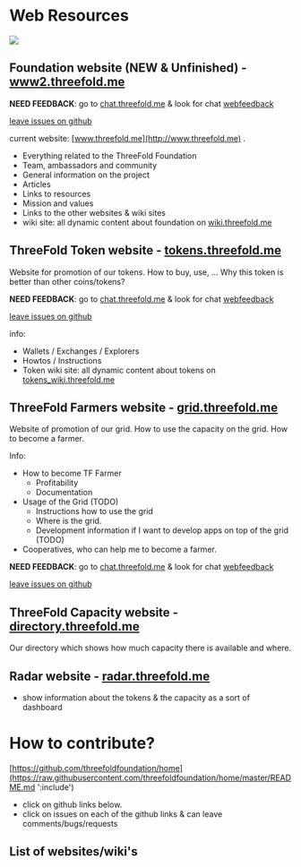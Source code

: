 # Web Resources

![](https://images.unsplash.com/photo-1506452819137-0422416856b8?ixlib=rb-0.3.5&ixid=eyJhcHBfaWQiOjEyMDd9&s=35c3a22e647b11004efd8135de82164c&auto=format&fit=crop&w=1266&q=80)

## Foundation website (NEW & Unfinished) - [www2.threefold.me](http://www2.threefold.me)

**NEED FEEDBACK**: go to [chat.threefold.me](https://chat.grid.tf/signup_user_complete/?id=wpz16r964bdnuqxc5p7kn5upmo) & look for chat [webfeedback](https://chat.grid.tf/threefold/channels/webfeedback)

[leave issues on github](https://github.com/threefoldfoundation/www_threefold/issues)

current website: [www.threefold.me](http://www.threefold.me) . 

- Everything related to the ThreeFold Foundation
- Team, ambassadors and community
- General information on the project
- Articles
- Links to resources
- Mission and values
- Links to the other websites & wiki sites
- wiki site: all dynamic content about foundation on [wiki.threefold.me](http://wiki.threefold.me)


## ThreeFold Token website - [tokens.threefold.me](https://tokens.threefold.me)

Website for promotion of our tokens. How to buy, use, ...
Why this token is better than other coins/tokens?

**NEED FEEDBACK**: go to [chat.threefold.me](https://chat.grid.tf/signup_user_complete/?id=wpz16r964bdnuqxc5p7kn5upmo) & look for chat [webfeedback](https://chat.grid.tf/threefold/channels/webfeedback)

[leave issues on github](https://github.com/threefoldfoundation/www_tokens/issues)


info:

- Wallets /  Exchanges / Explorers
- Howtos / Instructions
- Token wiki site: all dynamic content about tokens on [tokens_wiki.threefold.me](http://tokens_wiki.threefold.me)


## ThreeFold Farmers website - [grid.threefold.me](https://www.tffarmers.com/)

Website of promotion of our grid. How to use the capacity on the grid.
How to become a farmer.

Info:

- How to become TF Farmer
    - Profitability
    - Documentation
- Usage of the Grid (TODO)
    - Instructions how to use the grid
    - Where is the grid.
    - Development information if I want to develop apps on top of the grid (TODO)
- Cooperatives, who can help me to become a farmer.

**NEED FEEDBACK**: go to [chat.threefold.me](https://chat.grid.tf/signup_user_complete/?id=wpz16r964bdnuqxc5p7kn5upmo) & look for chat [webfeedback](https://chat.grid.tf/threefold/channels/webfeedback)

[leave issues on github](https://github.com/threefoldfoundation/www_grid/issues)


## ThreeFold Capacity website - [directory.threefold.me](http://directory.threefold.me)

Our directory which shows how much capacity there is available and where.

## Radar website - [radar.threefold.me](http://radar.threefold.me)

- show information about the tokens & the capacity as a sort of dashboard


# How to contribute?

[https://github.com/threefoldfoundation/home](https://raw.githubusercontent.com/threefoldfoundation/home/master/README.md ':include')

- click on github links below.
- click on issues on each of the github links & can leave comments/bugs/requests

## List of websites/wiki's

[](itenv/wiki_pages_toc.md ':include')

[](itenv/web_sites_toc.md ':include')

[](itenv/wiki_pages_other_toc.md ':include')
